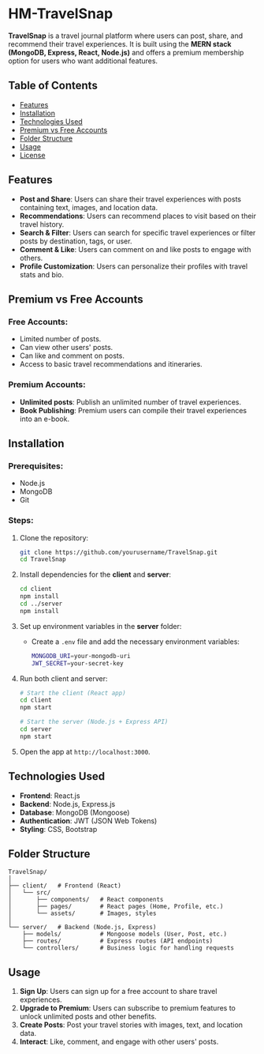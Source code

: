 # HM-TravelSnap
**TravelSnap** is a travel journal platform where users can post, share, and recommend their travel experiences. It is built using the **MERN stack (MongoDB, Express, React, Node.js)** and offers a premium membership option for users who want additional features.

## Table of Contents

- [Features](#features)
- [Installation](#installation)
- [Technologies Used](#technologies-used)
- [Premium vs Free Accounts](#premium-vs-free-accounts)
- [Folder Structure](#folder-structure)
- [Usage](#usage)
- [License](#license)

## Features

- **Post and Share**: Users can share their travel experiences with posts containing text, images, and location data.
- **Recommendations**: Users can recommend places to visit based on their travel history.
- **Search & Filter**: Users can search for specific travel experiences or filter posts by destination, tags, or user.
- **Comment & Like**: Users can comment on and like posts to engage with others.
- **Profile Customization**: Users can personalize their profiles with travel stats and bio.
  
## Premium vs Free Accounts

### Free Accounts:
- Limited number of posts.
- Can view other users' posts.
- Can like and comment on posts.
- Access to basic travel recommendations and itineraries.

### Premium Accounts:
- **Unlimited posts**: Publish an unlimited number of travel experiences.
- **Book Publishing**: Premium users can compile their travel experiences into an e-book.

## Installation

### Prerequisites:
- Node.js
- MongoDB
- Git

### Steps:
1. Clone the repository:
   ```bash
   git clone https://github.com/yourusername/TravelSnap.git
   cd TravelSnap
   ```

2. Install dependencies for the **client** and **server**:
   ```bash
   cd client
   npm install
   cd ../server
   npm install
   ```

3. Set up environment variables in the **server** folder:
   - Create a `.env` file and add the necessary environment variables:
     ```bash
     MONGODB_URI=your-mongodb-uri
     JWT_SECRET=your-secret-key
     ```

4. Run both client and server:
   ```bash
   # Start the client (React app)
   cd client
   npm start

   # Start the server (Node.js + Express API)
   cd server
   npm start
   ```

5. Open the app at `http://localhost:3000`.

## Technologies Used

- **Frontend**: React.js
- **Backend**: Node.js, Express.js
- **Database**: MongoDB (Mongoose)
- **Authentication**: JWT (JSON Web Tokens)
- **Styling**: CSS, Bootstrap

## Folder Structure

```
TravelSnap/
│
├── client/   # Frontend (React)
│   └── src/
│       ├── components/   # React components
│       ├── pages/        # React pages (Home, Profile, etc.)
│       └── assets/       # Images, styles
│
└── server/   # Backend (Node.js, Express)
    ├── models/           # Mongoose models (User, Post, etc.)
    ├── routes/           # Express routes (API endpoints)
    └── controllers/      # Business logic for handling requests
```

## Usage

1. **Sign Up**: Users can sign up for a free account to share travel experiences.
2. **Upgrade to Premium**: Users can subscribe to premium features to unlock unlimited posts and other benefits.
3. **Create Posts**: Post your travel stories with images, text, and location data.
4. **Interact**: Like, comment, and engage with other users' posts.
